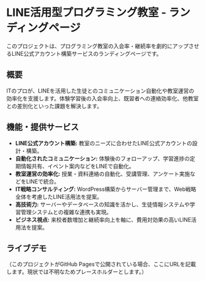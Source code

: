# LINE活用型プログラミング教室 - ランディングページ

このプロジェクトは、プログラミング教室の入会率・継続率を劇的にアップさせるLINE公式アカウント構築サービスのランディングページです。

## 概要

ITのプロが、LINEを活用した生徒とのコミュニケーション自動化や教室運営の効率化を支援します。体験学習後の入会率向上、既習者への連絡効率化、他教室との差別化といった課題を解決します。

## 機能・提供サービス

-   **LINE公式アカウント構築:** 教室のニーズに合わせたLINE公式アカウントの設計・構築。
-   **自動化されたコミュニケーション:** 体験後のフォローアップ、学習進捗の定期情報共有、イベント案内などをLINEで自動化。
-   **教室運営の効率化:** 授業・資料連絡の自動化、受講管理、アンケート実施などをLINEで統合。
-   **IT戦略コンサルティング:** WordPress構築からサーバー管理まで、Web戦略全体を考慮したLINE活用法を提案。
-   **高技術力:** サーバーやデータベースの知識を活かし、生徒情報システムや学習管理システムとの複雑な連携も実現。
-   **ビジネス視点:** 来校者数増加と継続率向上を軸に、費用対効果の高いLINE活用法を提案。

## ライブデモ

（このプロジェクトがGitHub Pagesで公開されている場合、ここにURLを記載します。現状では不明なためプレースホルダーとします。）